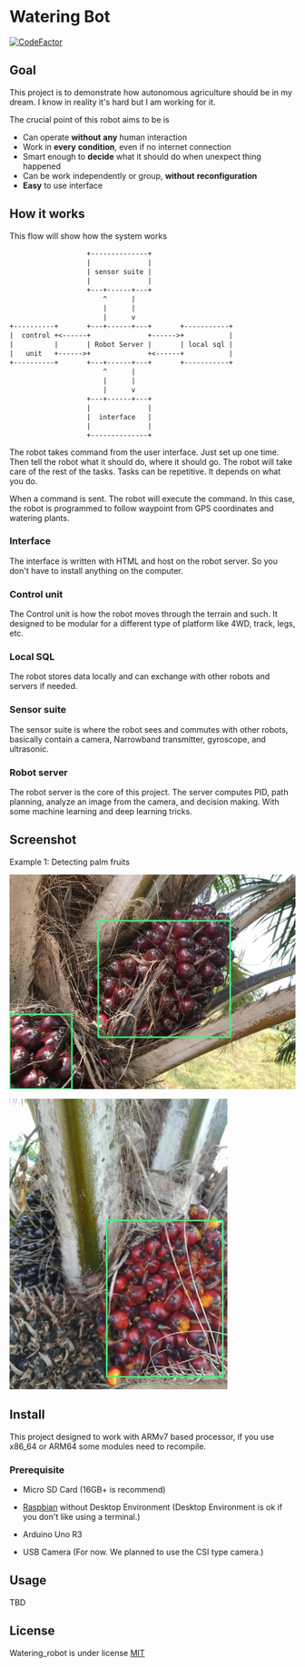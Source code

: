 # Watering Bot

[![CodeFactor](https://www.codefactor.io/repository/github/kanokkorn/marimo/badge)](https://www.codefactor.io/repository/github/kanokkorn/marimo)

## Goal

This project is to demonstrate how autonomous agriculture should be in my dream. I know in reality it's hard but I am working for it.

The crucial point of this robot aims to be is

* Can operate __without__ __any__ human interaction
* Work in __every__ __condition__, even if no internet connection
* Smart enough to __decide__ what it should do when unexpect thing happened
* Can be work independently or group, __without__ __reconfiguration__
* __Easy__ to use interface

## How it works

This flow will show how the system works

```text
                   +--------------+
                   |              |
                   | sensor suite |
                   |              |
                   +---+------+---+
                       ^      |
                       |      |
                       |      v
+----------+       +---+------+---+       +-----------+
|  control +<------+              +------>+           |
|          |       | Robot Server |       | local sql |
|   unit   +------>+              +<------+           |
+----------+       +---+------+---+       +-----------+
                       ^      |
                       |      |
                       |      v
                   +---+------+---+
                   |              |
                   |  interface   |
                   |              |
                   +--------------+
```

The robot takes command from the user interface. Just set up one time. Then tell the robot what it should do, where it should go. The robot will take care of the rest of the tasks. Tasks can be repetitive. It depends on what you do.

When a command is sent. The robot will execute the command. In this case, the robot is programmed to follow waypoint from GPS coordinates and watering plants.

### Interface

The interface is written with HTML and host on the robot server. So you don't have to install anything on the computer.

### Control unit

The Control unit is how the robot moves through the terrain and such. It designed to be modular for a different type of platform like 4WD, track, legs, etc.

### Local SQL

The robot stores data locally and can exchange with other robots and servers if needed.

### Sensor suite

The sensor suite is where the robot sees and commutes with other robots, basically contain a camera, Narrowband transmitter, gyroscope, and ultrasonic.

### Robot server

The robot server is the core of this project. The server computes PID, path planning, analyze an image from the camera, and decision making. With some machine learning and deep learning tricks.

## Screenshot

Example 1: Detecting palm fruits

![Example_1](./images/screenshot_1.jpg)

![Example_2](./images/screenshot_2.jpg)

## Install

This project designed to work with ARMv7 based processor, if you use x86_64 or ARM64 some modules need to recompile.

### Prerequisite

* Micro SD Card (16GB+ is recommend)

* [Raspbian](https://www.raspberrypi.org/downloads/raspbian/) without Desktop Environment (Desktop Environment is ok if you don't like using a terminal.)

* Arduino Uno R3

* USB Camera (For now. We planned to use the CSI type camera.)

## Usage

TBD

## License

Watering_robot is under license [MIT](https://github.com/kanokkorn/watering_robot/blob/master/LICENSE)
